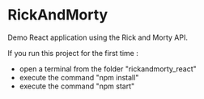 # RickAndMorty
Demo React application using the Rick and Morty API.

If you run this project for the first time :
- open a terminal from the folder "rickandmorty_react"
- execute the command "npm install"
- execute the command "npm start"
